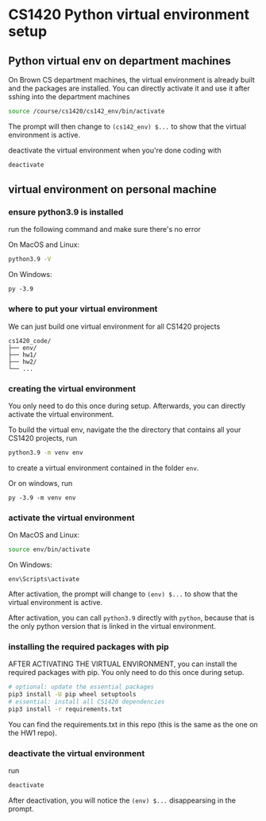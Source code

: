 # CS1420 Python virtual environment setup

## Python virtual env on department machines
On Brown CS department machines, the virtual environment is already built and the packages are installed. You can directly activate it and use it after sshing into the department machines

```bash
source /course/cs1420/cs142_env/bin/activate
```

The prompt will then change to `(cs142_env) $...` to show that the virtual environment is active.

deactivate the virtual environment when you're done coding with
```bash
deactivate
```

## virtual environment on personal machine 

### ensure python3.9 is installed
run the following command and make sure there's no error

On MacOS and Linux:
```bash
python3.9 -V
```

On Windows:
```
py -3.9
```

### where to put your virtual environment
We can just build one virtual environment for all CS1420 projects
```
cs1420_code/
├── env/
├── hw1/
├── hw2/
└── ...
```

### creating the virtual environment
You only need to do this once during setup. Afterwards, you can directly activate the virtual environment.

To build the virtual env, navigate the the directory that contains all your CS1420 projects, run
```bash
python3.9 -m venv env
```
to create a virtual environment contained in the folder `env`.

Or on windows, run
```
py -3.9 -m venv env
```

### activate the virtual environment
On MacOS and Linux:
```bash
source env/bin/activate
```

On Windows:
```
env\Scripts\activate
```

After activation, the prompt will change to `(env) $...` to show that the virtual environment is active.

After activation, you can call `python3.9` directly with `python`, because that is the only python version that is linked in the virtual environment.

### installing the required packages with pip
AFTER ACTIVATING THE VIRTUAL ENVIRONMENT, you can install the required packages with pip. You only need to do this once during setup.
```bash
# optional: update the essential packages
pip3 install -U pip wheel setuptools
# essential: install all CS1420 dependencies
pip3 install -r requirements.txt
```

You can find the requirements.txt in this repo (this is the same as the one on the HW1 repo).

### deactivate the virtual environment
run 
```bash
deactivate
```

After deactivation, you will notice the `(env) $...` disappearsing in the prompt. 